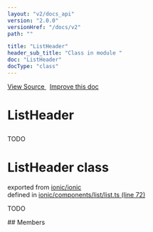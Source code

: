 ```yaml
---
layout: "v2/docs_api"
version: "2.0.0"
versionHref: "/docs/v2"
path: ""

title: "ListHeader"
header_sub_title: "Class in module "
doc: "ListHeader"
docType: "class"
---
```



<div class="improve-docs">
  <a href='http://github.com/driftyco/ionic2/tree/master/ionic/components/list/list.ts#L71'>
    View Source
  </a>
  &nbsp;
  <a href='http://github.com/driftyco/ionic2/edit/master/ionic/components/list/list.ts#L71'>
    Improve this doc
  </a>
</div>




<h1 class="api-title">

  ListHeader



</h1>





TODO



<h1 class="class export">ListHeader <span class="type">class</span></h1>
<p class="module">exported from <a href='undefined'>ionic/ionic</a><br/>
defined in <a href="https://github.com/driftyco/ionic2/tree/master/ionic/components/list/list.ts#L72-L88">ionic/components/list/list.ts (line 72)</a>
</p>
<p><p>TODO</p>
</p>
## Members

